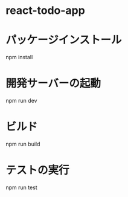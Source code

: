 # react-todo-app

# パッケージインストール
npm install

# 開発サーバーの起動
npm run dev

# ビルド
npm run build

# テストの実行
npm run test
```

